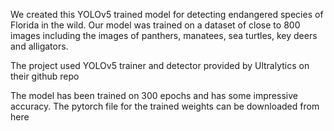 We created this YOLOv5 trained model for detecting endangered species of Florida in the wild. Our model was trained on a dataset of close to 800 images including the images of panthers, manatees, sea turtles, key deers and alligators.

The project used YOLOv5 trainer and detector provided by Ultralytics on their github repo 

The model has been trained on 300 epochs and has some impressive accuracy. The pytorch file for the trained weights can be downloaded from here


